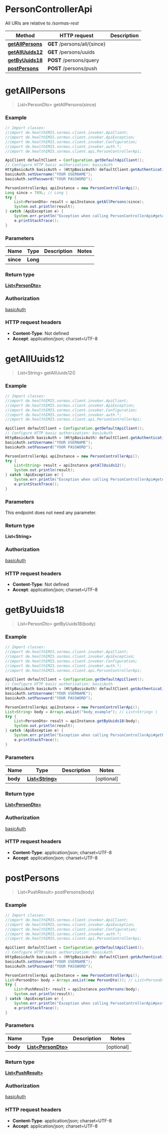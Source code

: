 # PersonControllerApi

All URIs are relative to */sormas-rest*

Method | HTTP request | Description
------------- | ------------- | -------------
[**getAllPersons**](PersonControllerApi.md#getAllPersons) | **GET** /persons/all/{since} | 
[**getAllUuids12**](PersonControllerApi.md#getAllUuids12) | **GET** /persons/uuids | 
[**getByUuids18**](PersonControllerApi.md#getByUuids18) | **POST** /persons/query | 
[**postPersons**](PersonControllerApi.md#postPersons) | **POST** /persons/push | 

<a name="getAllPersons"></a>
# **getAllPersons**
> List&lt;PersonDto&gt; getAllPersons(since)



### Example
```java
// Import classes:
//import de.healthIMIS.sormas.client.invoker.ApiClient;
//import de.healthIMIS.sormas.client.invoker.ApiException;
//import de.healthIMIS.sormas.client.invoker.Configuration;
//import de.healthIMIS.sormas.client.invoker.auth.*;
//import de.healthIMIS.sormas.client.api.PersonControllerApi;

ApiClient defaultClient = Configuration.getDefaultApiClient();
// Configure HTTP basic authorization: basicAuth
HttpBasicAuth basicAuth = (HttpBasicAuth) defaultClient.getAuthentication("basicAuth");
basicAuth.setUsername("YOUR USERNAME");
basicAuth.setPassword("YOUR PASSWORD");

PersonControllerApi apiInstance = new PersonControllerApi();
Long since = 789L; // Long | 
try {
    List<PersonDto> result = apiInstance.getAllPersons(since);
    System.out.println(result);
} catch (ApiException e) {
    System.err.println("Exception when calling PersonControllerApi#getAllPersons");
    e.printStackTrace();
}
```

### Parameters

Name | Type | Description  | Notes
------------- | ------------- | ------------- | -------------
 **since** | **Long**|  |

### Return type

[**List&lt;PersonDto&gt;**](PersonDto.md)

### Authorization

[basicAuth](../README.md#basicAuth)

### HTTP request headers

 - **Content-Type**: Not defined
 - **Accept**: application/json; charset=UTF-8

<a name="getAllUuids12"></a>
# **getAllUuids12**
> List&lt;String&gt; getAllUuids12()



### Example
```java
// Import classes:
//import de.healthIMIS.sormas.client.invoker.ApiClient;
//import de.healthIMIS.sormas.client.invoker.ApiException;
//import de.healthIMIS.sormas.client.invoker.Configuration;
//import de.healthIMIS.sormas.client.invoker.auth.*;
//import de.healthIMIS.sormas.client.api.PersonControllerApi;

ApiClient defaultClient = Configuration.getDefaultApiClient();
// Configure HTTP basic authorization: basicAuth
HttpBasicAuth basicAuth = (HttpBasicAuth) defaultClient.getAuthentication("basicAuth");
basicAuth.setUsername("YOUR USERNAME");
basicAuth.setPassword("YOUR PASSWORD");

PersonControllerApi apiInstance = new PersonControllerApi();
try {
    List<String> result = apiInstance.getAllUuids12();
    System.out.println(result);
} catch (ApiException e) {
    System.err.println("Exception when calling PersonControllerApi#getAllUuids12");
    e.printStackTrace();
}
```

### Parameters
This endpoint does not need any parameter.

### Return type

**List&lt;String&gt;**

### Authorization

[basicAuth](../README.md#basicAuth)

### HTTP request headers

 - **Content-Type**: Not defined
 - **Accept**: application/json; charset=UTF-8

<a name="getByUuids18"></a>
# **getByUuids18**
> List&lt;PersonDto&gt; getByUuids18(body)



### Example
```java
// Import classes:
//import de.healthIMIS.sormas.client.invoker.ApiClient;
//import de.healthIMIS.sormas.client.invoker.ApiException;
//import de.healthIMIS.sormas.client.invoker.Configuration;
//import de.healthIMIS.sormas.client.invoker.auth.*;
//import de.healthIMIS.sormas.client.api.PersonControllerApi;

ApiClient defaultClient = Configuration.getDefaultApiClient();
// Configure HTTP basic authorization: basicAuth
HttpBasicAuth basicAuth = (HttpBasicAuth) defaultClient.getAuthentication("basicAuth");
basicAuth.setUsername("YOUR USERNAME");
basicAuth.setPassword("YOUR PASSWORD");

PersonControllerApi apiInstance = new PersonControllerApi();
List<String> body = Arrays.asList("body_example"); // List<String> | 
try {
    List<PersonDto> result = apiInstance.getByUuids18(body);
    System.out.println(result);
} catch (ApiException e) {
    System.err.println("Exception when calling PersonControllerApi#getByUuids18");
    e.printStackTrace();
}
```

### Parameters

Name | Type | Description  | Notes
------------- | ------------- | ------------- | -------------
 **body** | [**List&lt;String&gt;**](String.md)|  | [optional]

### Return type

[**List&lt;PersonDto&gt;**](PersonDto.md)

### Authorization

[basicAuth](../README.md#basicAuth)

### HTTP request headers

 - **Content-Type**: application/json; charset=UTF-8
 - **Accept**: application/json; charset=UTF-8

<a name="postPersons"></a>
# **postPersons**
> List&lt;PushResult&gt; postPersons(body)



### Example
```java
// Import classes:
//import de.healthIMIS.sormas.client.invoker.ApiClient;
//import de.healthIMIS.sormas.client.invoker.ApiException;
//import de.healthIMIS.sormas.client.invoker.Configuration;
//import de.healthIMIS.sormas.client.invoker.auth.*;
//import de.healthIMIS.sormas.client.api.PersonControllerApi;

ApiClient defaultClient = Configuration.getDefaultApiClient();
// Configure HTTP basic authorization: basicAuth
HttpBasicAuth basicAuth = (HttpBasicAuth) defaultClient.getAuthentication("basicAuth");
basicAuth.setUsername("YOUR USERNAME");
basicAuth.setPassword("YOUR PASSWORD");

PersonControllerApi apiInstance = new PersonControllerApi();
List<PersonDto> body = Arrays.asList(new PersonDto()); // List<PersonDto> | 
try {
    List<PushResult> result = apiInstance.postPersons(body);
    System.out.println(result);
} catch (ApiException e) {
    System.err.println("Exception when calling PersonControllerApi#postPersons");
    e.printStackTrace();
}
```

### Parameters

Name | Type | Description  | Notes
------------- | ------------- | ------------- | -------------
 **body** | [**List&lt;PersonDto&gt;**](PersonDto.md)|  | [optional]

### Return type

[**List&lt;PushResult&gt;**](PushResult.md)

### Authorization

[basicAuth](../README.md#basicAuth)

### HTTP request headers

 - **Content-Type**: application/json; charset=UTF-8
 - **Accept**: application/json; charset=UTF-8


